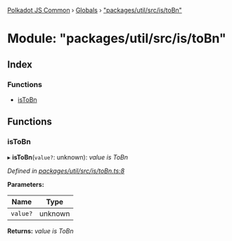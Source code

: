 [Polkadot JS Common](../README.md) › [Globals](../globals.md) › ["packages/util/src/is/toBn"](_packages_util_src_is_tobn_.md)

# Module: "packages/util/src/is/toBn"

## Index

### Functions

* [isToBn](_packages_util_src_is_tobn_.md#istobn)

## Functions

###  isToBn

▸ **isToBn**(`value?`: unknown): *value is ToBn*

*Defined in [packages/util/src/is/toBn.ts:8](https://github.com/polkadot-js/common/blob/4111122c/packages/util/src/is/toBn.ts#L8)*

**Parameters:**

Name | Type |
------ | ------ |
`value?` | unknown |

**Returns:** *value is ToBn*
